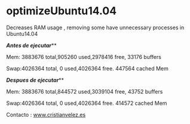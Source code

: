 # optimizeUbuntu14.04
Decreases RAM usage , removing some have unnecessary processes in Ubuntu14.04

*****************************Antes de ejecutar*******************************

  Mem: 3883676 total,905260 used,2978416 free,  33176 buffers
  
  Swap:4026364 total,     0 used,4026364 free. 447564 cached Mem

*****************************Despues de ejecutar*******************************

  Mem: 3883676 total,844572 used,3039104 free,  43752 buffers
  
  Swap:4026364 total,     0 used,4026364 free. 414572 cached Mem
  
Contacto : www.cristianvelez.es
